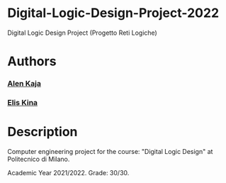 # Digital-Logic-Design-Project-2022
Digital Logic Design Project (Progetto Reti Logiche)
# Authors
###   [Alen Kaja](https://github.com/alenkaja00)
###   [Elis Kina](https://github.com/eliskina)
# Description
Computer engineering project for the course: "Digital Logic Design" at Politecnico di Milano.

Academic Year 2021/2022. Grade: 30/30.
